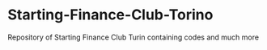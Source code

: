 # Starting-Finance-Club-Torino
Repository of Starting Finance Club Turin containing codes and much more

